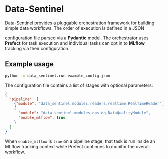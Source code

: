 # Data-Sentinel

Data-Sentinel provides a pluggable orchestration framework for building
simple data workflows. The order of execution is defined in a JSON

configuration file parsed via a **Pydantic** model. The orchestrator
uses **Prefect** for task execution and individual tasks can opt in to
**MLflow** tracking via their configuration.

## Example usage

```bash
python -m data_sentinel.run example_config.json
```


The configuration file contains a list of stages with optional parameters:

```json
{
  "pipeline": [
    {"module": "data_sentinel.modules.readers.realtime.RealTimeReader"},
    {
      "module": "data_sentinel.modules.ops.dq.DataQualityModule",
      "enable_mlflow": true
    }
  ]
}
```

When ``enable_mlflow`` is ``true`` on a pipeline stage, that task is run
inside an MLflow tracking context while Prefect continues to monitor the
overall workflow.